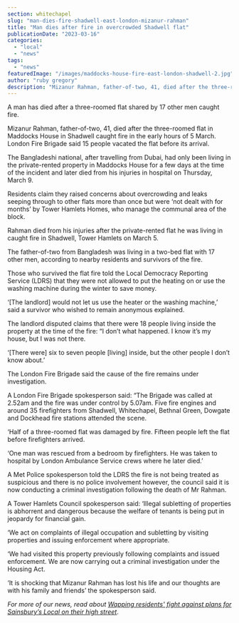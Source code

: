 ```yaml
---
section: whitechapel
slug: "man-dies-fire-shadwell-east-london-mizanur-rahman"
title: "Man dies after fire in overcrowded Shadwell flat"
publicationDate: "2023-03-16"
categories: 
  - "local"
  - "news"
tags: 
  - "news"
featuredImage: "/images/maddocks-house-fire-east-london-shadwell-2.jpg"
author: "ruby gregory"
description: "Mizanur Rahman, father-of-two, 41, died after the three-roomed flat in Maddocks House in Shadwell caught fire in the early hours of 5 March. London Fire Brigade said 15 people vacated the flat before its arrival."
---
```


A man has died after a three-roomed flat shared by 17 other men caught fire.

Mizanur Rahman, father-of-two, 41, died after the three-roomed flat in Maddocks House in Shadwell caught fire in the early hours of 5 March. London Fire Brigade said 15 people vacated the flat before its arrival.

The Bangladeshi national, after travelling from Dubai, had only been living in the private-rented property in Maddocks House for a few days at the time of the incident and later died from his injuries in hospital on Thursday, March 9.

Residents claim they raised concerns about overcrowding and leaks seeping through to other flats more than once but were ‘not dealt with for months’ by Tower Hamlets Homes, who manage the communal area of the block.

Rahman died from his injuries after the private-rented flat he was living in caught fire in Shadwell, Tower Hamlets on March 5.

The father-of-two from Bangladesh was living in a two-bed flat with 17 other men, according to nearby residents and survivors of the fire.

Those who survived the flat fire told the Local Democracy Reporting Service (LDRS) that they were not allowed to put the heating on or use the washing machine during the winter to save money.

‘\[The landlord\] would not let us use the heater or the washing machine,’ said a survivor who wished to remain anonymous explained.

The landlord disputed claims that there were 18 people living inside the property at the time of the fire: “I don’t what happened. I know it’s my house, but I was not there.

‘\[There were\] six to seven people \[living\] inside, but the other people I don’t know about.’

The London Fire Brigade said the cause of the fire remains under investigation.

A London Fire Brigade spokesperson said: “The Brigade was called at 2.52am and the fire was under control by 5.07am. Five fire engines and around 35 firefighters from Shadwell, Whitechapel, Bethnal Green, Dowgate and Dockhead fire stations attended the scene.

‘Half of a three-roomed flat was damaged by fire. Fifteen people left the flat before firefighters arrived.

‘One man was rescued from a bedroom by firefighters. He was taken to hospital by London Ambulance Service crews where he later died.’

A Met Police spokesperson told the LDRS the fire is not being treated as suspicious and there is no police involvement however, the council said it is now conducting a criminal investigation following the death of Mr Rahman.

A Tower Hamlets Council spokesperson said: ‘Illegal subletting of properties is abhorrent and dangerous because the welfare of tenants is being put in jeopardy for financial gain.

‘We act on complaints of illegal occupation and subletting by visiting properties and issuing enforcement where appropriate.

‘We had visited this property previously following complaints and issued enforcement. We are now carrying out a criminal investigation under the Housing Act.

‘It is shocking that Mizanur Rahman has lost his life and our thoughts are with his family and friends’ the spokesperson said.

_For more of our news, read about_ [_Wapping residents' fight against plans for Sainsbury’s Local on their high street_](https://whitechapellondon.co.uk/wapping-residents-fight-plans-for-sainsburys-local/).
